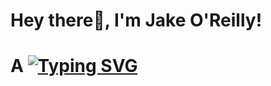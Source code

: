 # Hey there👋, I'm Jake O'Reilly!
# A [![Typing SVG](https://readme-typing-svg.herokuapp.com?font=Fira+Code&pause=1000&width=435&lines=Computer+Scientist;Tech+Enthusiast;Software+Engineer)](https://git.io/typing-svg)
